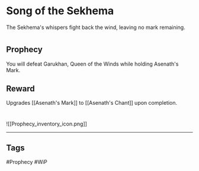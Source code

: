 # Song of the Sekhema
The Sekhema's whispers fight back the wind, leaving no mark remaining.
#
## Prophecy
You will defeat Garukhan, Queen of the Winds while holding Asenath's Mark.
## Reward
Upgrades [[Asenath's Mark]] to [[Asenath's Chant]] upon completion. 

#
![[Prophecy_inventory_icon.png]]

---
## Tags
#Prophecy
#WiP 